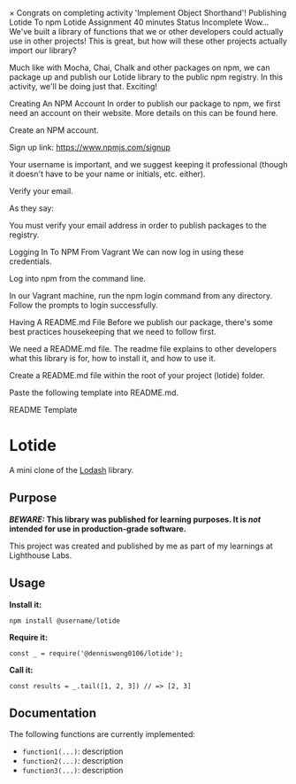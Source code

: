 
×
Congrats on completing activity 'Implement Object Shorthand'!
Publishing Lotide To npm
Lotide Assignment
40 minutes
 Status
Incomplete
Wow... We've built a library of functions that we or other developers could actually use in other projects! This is great, but how will these other projects actually import our library?

Much like with Mocha, Chai, Chalk and other packages on npm, we can package up and publish our Lotide library to the public npm registry. In this activity, we'll be doing just that. Exciting!

Creating An NPM Account
In order to publish our package to npm, we first need an account on their website. More details on this can be found here.

Create an NPM account.

Sign up link: https://www.npmjs.com/signup

Your username is important, and we suggest keeping it professional (though it doesn't have to be your name or initials, etc. either).

Verify your email.

As they say:

You must verify your email address in order to publish packages to the registry.

Logging In To NPM From Vagrant
We can now log in using these credentials.

Log into npm from the command line.

In our Vagrant machine, run the npm login command from any directory. Follow the prompts to login successfully.

Having A README.md File
Before we publish our package, there's some best practices housekeeping that we need to follow first.

We need a README.md file. The readme file explains to other developers what this library is for, how to install it, and how to use it.

Create a README.md file within the root of your project (lotide) folder.

Paste the following template into README.md.

README Template
# Lotide

A mini clone of the [Lodash](https://lodash.com) library.

## Purpose

**_BEWARE:_ This library was published for learning purposes. It is _not_ intended for use in production-grade software.**

This project was created and published by me as part of my learnings at Lighthouse Labs. 

## Usage

**Install it:**

`npm install @username/lotide`

**Require it:**

`const _ = require('@denniswong0106/lotide');`

**Call it:**

`const results = _.tail([1, 2, 3]) // => [2, 3]`

## Documentation

The following functions are currently implemented:

* `function1(...)`: description
* `function2(...)`: description
* `function3(...)`: description